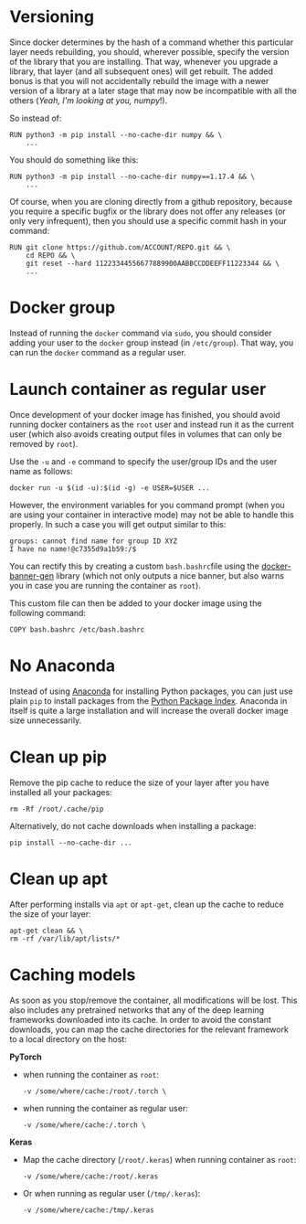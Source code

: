 # Versioning

Since docker determines by the hash of a command whether this particular layer needs
rebuilding, you should, wherever possible, specify the version of the library that
you are installing. That way, whenever you upgrade a library, that layer (and all 
subsequent ones) will get rebuilt. The added bonus is that you will not accidentally 
rebuild the image with a newer version of a library at a later stage that may now be 
incompatible with all the others (*Yeah, I'm looking at you, numpy*!).

So instead of:

```commandline
RUN python3 -m pip install --no-cache-dir numpy && \
    ... 
```

You should do something like this:

```commandline
RUN python3 -m pip install --no-cache-dir numpy==1.17.4 && \
    ... 
```

Of course, when you are cloning directly from a github repository, because you require
a specific bugfix or the library does not offer any releases (or only very infrequent),
then you should use a specific commit hash in your command:  

```commandline
RUN git clone https://github.com/ACCOUNT/REPO.git && \
    cd REPO && \
    git reset --hard 11223344556677889900AABBCCDDEEFF11223344 && \
    ...
```


# Docker group

Instead of running the `docker` command via `sudo`, you should consider adding your user
to the `docker` group instead (in `/etc/group`). That way, you can run the `docker` 
command as a regular user.


# Launch container as regular user

Once development of your docker image has finished, you should avoid running docker 
containers as the `root` user and instead run it as the current user (which also 
avoids creating output files in volumes that can only be removed by `root`).

Use the `-u` and `-e` command to specify the user/group IDs and the user name 
as follows:

```
docker run -u $(id -u):$(id -g) -e USER=$USER ...
```

However, the environment variables for you command prompt (when you are using your
container in interactive mode) may not be able to handle this properly. In such a
case you will get output similar to this: 

```
groups: cannot find name for group ID XYZ
I have no name!@c7355d9a1b59:/$ 
```

You can rectify this by creating a custom `bash.bashrc`file using the 
[docker-banner-gen](https://github.com/waikato-datamining/docker-banner-gen) library
(which not only outputs a nice banner, but also warns you in case you are running
the container as `root`).

This custom file can then be added to your docker image using the following command:

```commandline
COPY bash.bashrc /etc/bash.bashrc
```


# No Anaconda

Instead of using [Anaconda](https://www.anaconda.com/products/individual) for installing
Python packages, you can just use plain `pip` to install packages from the [Python Package Index](https://pypi.org/).
Anaconda in itself is quite a large installation and will increase the overall docker
image size unnecessarily.


# Clean up pip

Remove the pip cache to reduce the size of your layer after you have installed all your packages:

```
rm -Rf /root/.cache/pip
```

Alternatively, do not cache downloads when installing a package:

```
pip install --no-cache-dir ...
```


# Clean up apt

After performing installs via `apt` or `apt-get`, clean up the cache to reduce the 
size of your layer:

```
apt-get clean && \
rm -rf /var/lib/apt/lists/*
```

# Caching models

As soon as you stop/remove the container, all modifications will be lost. This also includes
any pretrained networks that any of the deep learning frameworks downloaded into its cache.
In order to avoid the constant downloads, you can map the cache directories for the relevant
framework to a local directory on the host:

**PyTorch**

* when running the container as `root`:

    ```
    -v /some/where/cache:/root/.torch \
    ```

* when running the container as regular user:

    ```
    -v /some/where/cache:/.torch \
    ```
    
**Keras**

* Map the cache directory (`/root/.keras`) when running container as `root`:

    ```
    -v /some/where/cache:/root/.keras
    ```

* Or when running as regular user (`/tmp/.keras`):

    ```
    -v /some/where/cache:/tmp/.keras
    ```
